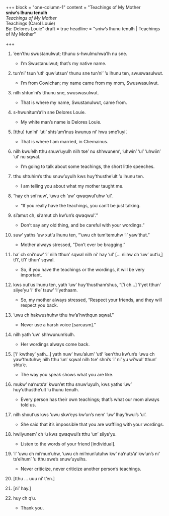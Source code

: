 +++
block = "one-column-1"
content = "Teachings of My Mother<br><strong>sniw’s lhunu tenulh<br></strong><em>Teachings of My Mother<br></em>Teachings (Carol Louie)<br>By: Delores Louie"
draft = true
headline = "sniw’s lhunu tenulh | Teachings of My Mother"

+++
1. 	’een’thu swustanulwut; tthunu s-hwulmuhwa’lh nu sne.
	* I’m Swustanulwut; that’s my native name.

1. 	tun’ni’ tsun ’utl’ quw’utsun’ thunu sne tun’ni’ ’u lhunu ten, swuswasulwut. 
	* I’m from Cowichan; my name came from my mom, Swuswasulwut.

1. 	nilh shtun’ni’s tthunu sne, swuswasulwut. 
	* That is where my name, Swustanulwut, came from. 

1. 	s-hwunitum’a’lh sne Delores Louie.
	* My white man’s name is Delores Louie.

1. 	[tthu] tun’ni’ ’utl’ shts’um’inus kwunus ni’ hwu sme’luyi’. 
	* That is where I am married, in Chemainus.

1. 	nilh kwu’elh tthu snuw’uyulh nilh tse’ nu shhwunem’, ’uhwin’ ’ul’ ’uhwiin’ ’ul’ nu sqwal. 
	* I’m going to talk about some teachings, the short little speeches.

1. 	tthu shtuhim’s tthu snuw’uyulh kws huy’thusthe’ult ’u lhunu ten.
	* I am telling you about what my mother taught me.

1. 	“hay ch sni’nuw’, ’uwu ch ’uw’ qwaqwul’uhw ’ul’.
	* “If you really have the teachings, you can’t be just talking.

1. 	si’amut ch, si’amut ch kw’un’s qwaqwul’.” 
	* Don’t say any old thing, and be careful with your wordings.”

1. 	suw’ yaths ’uw xut’u lhunu ten, “’uwu ch tum’temuhw ’i’ yaw’thut.” 
	* Mother always stressed, “Don’t ever be bragging.”

1. 	ha’ ch sni’nuw’ ’i’ nilh tthun’ sqwal nilh ni’ hay ’ul’ [… niihw ch ’uw’ xut’u,] tl’i’, tl’i’ tthun’ sqwal. 
	* So, if you have the teachings or the wordings, it will be very important.

1. 	kws xut’us lhunu ten, yath ’uw’ huy’thustham’shus, “[’i ch…] ’i’yet tthun’ siiye’yu ’i’ tl’e’ tsuw’ ’i’yethaam. 
	* So, my mother always stressed, “Respect your friends, and they will respect you back.

1. 	’uwu ch hakwushuhw tthu hw’a’hwthqun sqwal.”
	* Never use a harsh voice [sarcasm].”

1. 	nilh yath ’uw’ shhwunum’sulh. 
	* Her wordings always come back.

1. 	[’i’ kwthey’ yath…] yath nuw’ hwu’alum’ ’utl’ ’een’thu kw’un’s ’uwu ch yaw’thutuhw; nilh tthu ’un’ sqwal nilh tse’ shni’s ’i’ ni’ yu wi’wul’ tthun’ shtu’e.
	* The way you speak shows what you are like.

1. 	mukw’ na’nuts’a’ kwun’et tthu snuw’uyulh, kws yaths ’uw’ huy’uthusthe’ult ’u lhunu tenulh.
	* Every person has their own teachings; that’s what our mom always told us.

1. 	nilh shxut’us kws ’uwu skw’eys kw’un’s nem’ ’uw’ lhay’hwul’s ’ul’. 
	* She said that it’s impossible that you are waffling with your wordings.

1. 	hwiiyunem’ ch ’u kws qwaqwul’s tthu ’un’ siiye’yu. 
	* Listen to the words of your friend [individual].

1. 	’i’ ’uwu ch mi’mun’uhw, ’uwu ch mi’mun’utuhw kw’ na’nuts’a’ kw’un’s ni’ ts’elhum’ ’u tthu swe’s snuw’uyulhs.  
	* Never criticize, never criticize another person’s teachings.

1. 	[tthu … uuu ni’ t’en.]

1. 	[ni’ hay.]

1. 	huy ch q’u.
	* Thank you.
